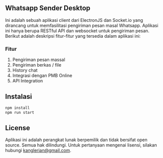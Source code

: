 ## Whatsapp Sender Desktop

Ini adalah sebuah aplikasi client dari ElectronJS dan Socket.io yang dirancang untuk memfasilitasi pengiriman pesan masal Whatsapp. Aplikasi ini hanya berupa RESTful API dan websocket untuk pengiriman pesan. Berikut adalah deskripsi fitur-fitur yang tersedia dalam aplikasi ini:

### Fitur

1. Pengiriman pesan massal
2. Pengiriman berkas / file
3. History chat
4. Integrasi dengan PMB Online
5. API Integration

## Instalasi

```bash
npm install
npm run start
```

## License

Aplikasi ini adalah perangkat lunak berpemilik dan tidak bersifat open source. Semua hak dilindungi. Untuk pertanyaan mengenai lisensi, silakan hubungi [kanglerian@gmail.com](mailto:kanglerian@gmail.com).
